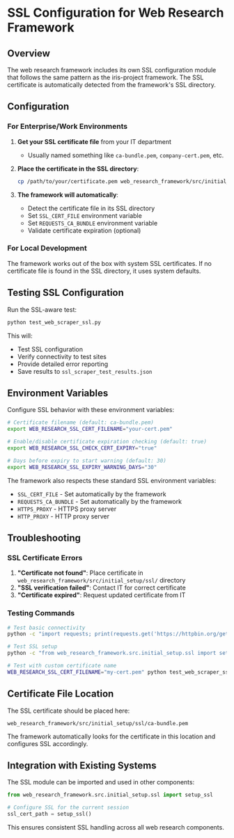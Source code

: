 # SSL Configuration for Web Research Framework

## Overview

The web research framework includes its own SSL configuration module that follows the same pattern as the iris-project framework. The SSL certificate is automatically detected from the framework's SSL directory.

## Configuration

### For Enterprise/Work Environments

1. **Get your SSL certificate file** from your IT department
   - Usually named something like `ca-bundle.pem`, `company-cert.pem`, etc.

2. **Place the certificate in the SSL directory**:
   ```bash
   cp /path/to/your/certificate.pem web_research_framework/src/initial_setup/ssl/ca-bundle.pem
   ```

3. **The framework will automatically**:
   - Detect the certificate file in its SSL directory
   - Set `SSL_CERT_FILE` environment variable
   - Set `REQUESTS_CA_BUNDLE` environment variable
   - Validate certificate expiration (optional)

### For Local Development

The framework works out of the box with system SSL certificates. If no certificate file is found in the SSL directory, it uses system defaults.

## Testing SSL Configuration

Run the SSL-aware test:

```bash
python test_web_scraper_ssl.py
```

This will:
- Test SSL configuration
- Verify connectivity to test sites
- Provide detailed error reporting
- Save results to `ssl_scraper_test_results.json`

## Environment Variables

Configure SSL behavior with these environment variables:

```bash
# Certificate filename (default: ca-bundle.pem)
export WEB_RESEARCH_SSL_CERT_FILENAME="your-cert.pem"

# Enable/disable certificate expiration checking (default: true)
export WEB_RESEARCH_SSL_CHECK_CERT_EXPIRY="true"

# Days before expiry to start warning (default: 30)
export WEB_RESEARCH_SSL_EXPIRY_WARNING_DAYS="30"
```

The framework also respects these standard SSL environment variables:
- `SSL_CERT_FILE` - Set automatically by the framework
- `REQUESTS_CA_BUNDLE` - Set automatically by the framework
- `HTTPS_PROXY` - HTTPS proxy server
- `HTTP_PROXY` - HTTP proxy server

## Troubleshooting

### SSL Certificate Errors

1. **"Certificate not found"**: Place certificate in `web_research_framework/src/initial_setup/ssl/` directory
2. **"SSL verification failed"**: Contact IT for correct certificate
3. **"Certificate expired"**: Request updated certificate from IT

### Testing Commands

```bash
# Test basic connectivity
python -c "import requests; print(requests.get('https://httpbin.org/get').status_code)"

# Test SSL setup
python -c "from web_research_framework.src.initial_setup.ssl import setup_ssl; print(setup_ssl())"

# Test with custom certificate name
WEB_RESEARCH_SSL_CERT_FILENAME="my-cert.pem" python test_web_scraper_ssl.py
```

## Certificate File Location

The SSL certificate should be placed here:
```
web_research_framework/src/initial_setup/ssl/ca-bundle.pem
```

The framework automatically looks for the certificate in this location and configures SSL accordingly.

## Integration with Existing Systems

The SSL module can be imported and used in other components:

```python
from web_research_framework.src.initial_setup.ssl import setup_ssl

# Configure SSL for the current session
ssl_cert_path = setup_ssl()
```

This ensures consistent SSL handling across all web research components.